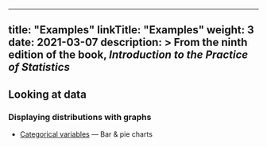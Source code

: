 
---
title: "Examples"
linkTitle: "Examples"
weight: 3
date: 2021-03-07
description: >
  From the ninth edition of the book, *Introduction to the Practice of Statistics*
---

## Looking at data

### Displaying distributions with graphs

- [Categorical variables](https://github.com/Lisp-Stat/IPS/notebooks/Chapter-1/Categorical.ipynb) &mdash; Bar & pie charts


